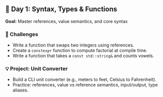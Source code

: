
## 📅 Day 1: Syntax, Types & Functions
**Goal:** Master references, value semantics, and core syntax

### 🧩 Challenges
- Write a function that swaps two integers using references.
- Create a `constexpr` function to compute factorial at compile time.
- Write a function that takes a `const std::string&` and counts vowels.

### 💡 Project: Unit Converter
- Build a CLI unit converter (e.g., meters to feet, Celsius to Fahrenheit).
- Practice: references, value vs reference semantics, input/output, type aliases.
